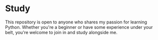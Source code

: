 # Study
This repository is open to anyone who shares my passion for learning Python. Whether you're a beginner or have some experience under your belt, you're welcome to join in and study alongside me.
